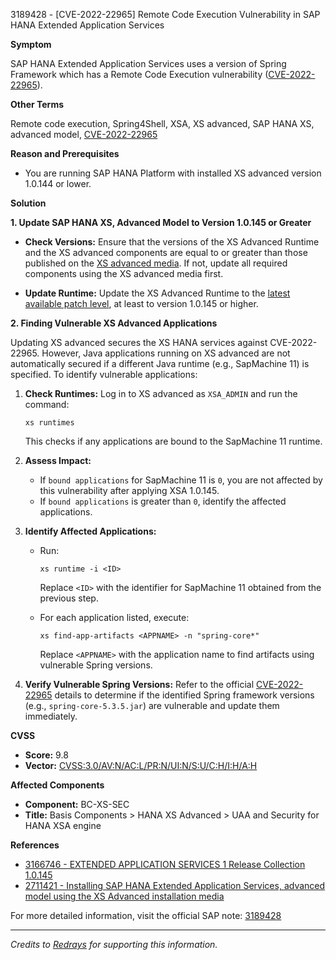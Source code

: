 3189428 - [CVE-2022-22965] Remote Code Execution Vulnerability in SAP HANA Extended Application Services

**Symptom**

SAP HANA Extended Application Services uses a version of Spring Framework which has a Remote Code Execution vulnerability ([CVE-2022-22965](https://cve.mitre.org/cgi-bin/cvename.cgi?name=CVE-2022-22965)).

**Other Terms**

Remote code execution, Spring4Shell, XSA, XS advanced, SAP HANA XS, advanced model, [CVE-2022-22965](https://tanzu.vmware.com/security/cve-2022-22965)

**Reason and Prerequisites**

- You are running SAP HANA Platform with installed XS advanced version 1.0.144 or lower.

**Solution**

**1. Update SAP HANA XS, Advanced Model to Version 1.0.145 or Greater**

- **Check Versions:** Ensure that the versions of the XS Advanced Runtime and the XS advanced components are equal to or greater than those published on the [XS advanced media](https://me.sap.com/notes/2711421). If not, update all required components using the XS advanced media first.
  
- **Update Runtime:** Update the XS Advanced Runtime to the [latest available patch level](https://me.sap.com/notes/3166746), at least to version 1.0.145 or higher.

**2. Finding Vulnerable XS Advanced Applications**

Updating XS advanced secures the XS HANA services against CVE-2022-22965. However, Java applications running on XS advanced are not automatically secured if a different Java runtime (e.g., SapMachine 11) is specified. To identify vulnerable applications:

1. **Check Runtimes:** Log in to XS advanced as `XSA_ADMIN` and run the command:
   ```
   xs runtimes
   ```
   This checks if any applications are bound to the SapMachine 11 runtime.

2. **Assess Impact:**
   - If `bound applications` for SapMachine 11 is `0`, you are not affected by this vulnerability after applying XSA 1.0.145.
   - If `bound applications` is greater than `0`, identify the affected applications.

3. **Identify Affected Applications:**
   - Run:
     ```
     xs runtime -i <ID>
     ```
     Replace `<ID>` with the identifier for SapMachine 11 obtained from the previous step.

   - For each application listed, execute:
     ```
     xs find-app-artifacts <APPNAME> -n "spring-core*"
     ```
     Replace `<APPNAME>` with the application name to find artifacts using vulnerable Spring versions.

4. **Verify Vulnerable Spring Versions:**
   Refer to the official [CVE-2022-22965](https://tanzu.vmware.com/security/cve-2022-22965) details to determine if the identified Spring framework versions (e.g., `spring-core-5.3.5.jar`) are vulnerable and update them immediately.

**CVSS**

- **Score:** 9.8
- **Vector:** [CVSS:3.0/AV:N/AC:L/PR:N/UI:N/S:U/C:H/I:H/A:H](https://www.first.org/cvss/calculator/3.0#CVSS:3.0/AV:N/AC:L/PR:N/UI:N/S:U/C:H/I:H/A:H)

**Affected Components**

- **Component:** BC-XS-SEC
- **Title:** Basis Components > HANA XS Advanced > UAA and Security for HANA XSA engine

**References**

- [3166746 - EXTENDED APPLICATION SERVICES 1 Release Collection 1.0.145](https://me.sap.com/notes/3166746)
- [2711421 - Installing SAP HANA Extended Application Services, advanced model using the XS Advanced installation media](https://me.sap.com/notes/2711421)

For more detailed information, visit the official SAP note: [3189428](https://me.sap.com/notes/3189428)

---

*Credits to [Redrays](https://redrays.io) for supporting this information.*